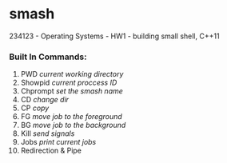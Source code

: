 # smash
234123 - Operating Systems - HW1 - building small shell, C++11

<h3> Built In Commands: </h3>

<ol>
  <li>PWD <em>current working directory</em></li>
  <li>Showpid <em>current proccess ID</em></li>
  <li>Chprompt <em>set the smash name</em></li>
  <li>CD <em>change dir</em></li>
  <li>CP <em>copy</em></li>
  <li>FG <em>move job to the foreground</em></li>
  <li>BG <em>move job to the background</em></li>
  <li>Kill <em>send signals</em></li>
  <li>Jobs <em>print current jobs</em></li>
   <li>Redirection & Pipe</li>
  </ol>
